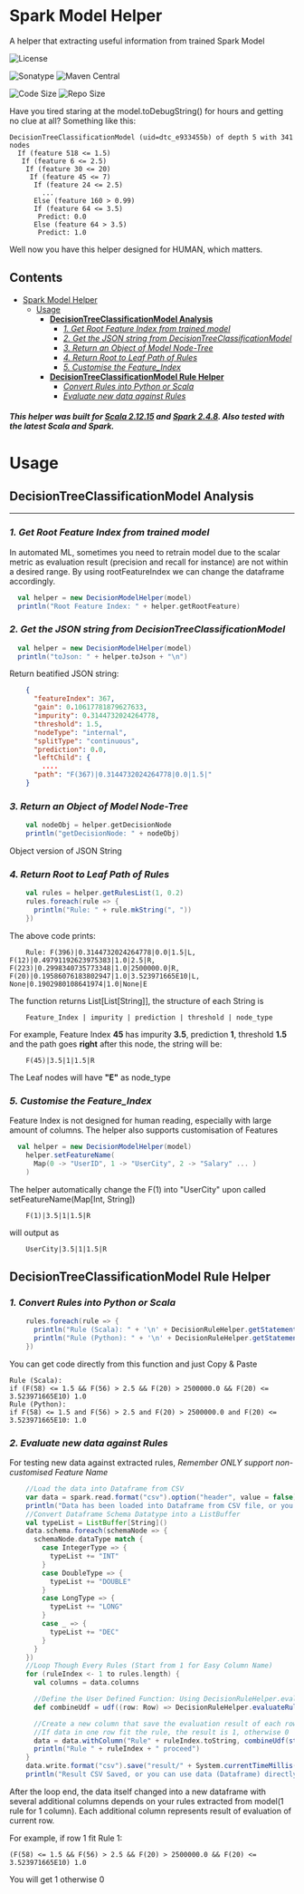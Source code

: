 # Spark Model Helper

A helper that extracting useful information from trained Spark Model

![License](https://img.shields.io/github/license/RaistlinTAO/SparkModelHelper)

![Sonatype](https://img.shields.io/nexus/s/io.github.raistlintao/sparkmodelhelper_2.12?server=https%3A%2F%2Fs01.oss.sonatype.org%2F)
![Maven Central](https://img.shields.io/maven-central/v/io.github.raistlintao/sparkmodelhelper_2.12.svg)

![Code Size](https://img.shields.io/github/languages/code-size/raistlintao/SparkModelHelper)
![Repo Size](https://img.shields.io/github/repo-size/RaistlinTAO/SparkModelHelper)

Have you tired staring at the model.toDebugString() for hours and getting no clue at all? Something like this:

```text
DecisionTreeClassificationModel (uid=dtc_e933455b) of depth 5 with 341 nodes
  If (feature 518 <= 1.5)
   If (feature 6 <= 2.5)
    If (feature 30 <= 20)
     If (feature 45 <= 7)
      If (feature 24 <= 2.5)
        ...
      Else (feature 160 > 0.99)
      If (feature 64 <= 3.5)
       Predict: 0.0
      Else (feature 64 > 3.5)
       Predict: 1.0
```
Well now you have this helper designed for HUMAN, which matters.

## Contents

- [Spark Model Helper](#spark-model-helper)
    * [Usage](#usage)
        + [**DecisionTreeClassificationModel Analysis**](#decisiontreeclassificationmodel-analysis)
            - [_1. Get Root Feature Index from trained model_](#1-get-root-feature-index-from-trained-model)
            - [_2. Get the JSON string from
              DecisionTreeClassificationModel_](#2-get-the-json-string-from-decisiontreeclassificationmodel)
            - [_3. Return an Object of Model Node-Tree_](#3-return-an-object-of-model-node-tree)
            - [_4. Return Root to Leaf Path of Rules_](#4-return-root-to-leaf-path-of-rules)
            - [_5. Customise the Feature_Index_](#5-customise-the-feature_index)
        + [**DecisionTreeClassificationModel Rule Helper**](#decisiontreeclassificationmodel-rule-helper)
            - [_Convert Rules into Python or Scala_](#1-convert-rules-into-python-or-scala)
            - [_Evaluate new data against Rules_](#2-evaluate-new-data-against-rules)


##### This helper was built for [Scala 2.12.15](https://www.scala-lang.org/download/2.12.15.html) and [Spark 2.4.8](https://spark.apache.org/docs/2.4.8/). Also tested with the latest Scala and Spark.

# Usage

## **DecisionTreeClassificationModel Analysis**

***

### _1. Get Root Feature Index from trained model_

In automated ML, sometimes you need to retrain model due to the scalar metric as evaluation result (precision and recall
for instance) are not within a desired range. By using rootFeatureIndex we can change the dataframe accordingly.

```scala
  val helper = new DecisionModelHelper(model)
  println("Root Feature Index: " + helper.getRootFeature)
```

### _2. Get the JSON string from DecisionTreeClassificationModel_

```scala
  val helper = new DecisionModelHelper(model)
  println("toJson: " + helper.toJson + "\n")
```

Return beatified JSON string:

```json
    {
      "featureIndex": 367,
      "gain": 0.10617781879627633,
      "impurity": 0.3144732024264778,
      "threshold": 1.5,
      "nodeType": "internal",
      "splitType": "continuous",
      "prediction": 0.0,
      "leftChild": {
        ....
      "path": "F(367)|0.3144732024264778|0.0|1.5|"
    }
```

### _3. Return an Object of Model Node-Tree_

```scala
    val nodeObj = helper.getDecisionNode
    println("getDecisionNode: " + nodeObj)
```

Object version of JSON String

### _4. Return Root to Leaf Path of Rules_

```scala
    val rules = helper.getRulesList(1, 0.2)
    rules.foreach(rule => {
      println("Rule: " + rule.mkString(", "))
    })
```
The above code prints:
```text
    Rule: F(396)|0.3144732024264778|0.0|1.5|L, F(12)|0.49791192623975383|1.0|2.5|R, F(223)|0.2998340735773348|1.0|2500000.0|R, F(20)|0.19586076183802947|1.0|3.523971665E10|L, None|0.1902980108641974|1.0|None|E
```
The function returns List[List[String]], the structure of each String is
```text
    Feature_Index | impurity | prediction | threshold | node_type
```
For example, Feature Index **45** has impurity **3.5**, prediction **1**, threshold **1.5** and the path goes **right** after this node, the string will be:
```text
    F(45)|3.5|1|1.5|R
```
The Leaf nodes will have **"E"** as node_type

### _5. Customise the Feature_Index_
Feature Index is not designed for human reading, especially with large amount of columns.
The helper also supports customisation of Features
```scala
  val helper = new DecisionModelHelper(model)
    helper.setFeatureName(
      Map(0 -> "UserID", 1 -> "UserCity", 2 -> "Salary" ... )
    )
```
The helper automatically change the F(1) into "UserCity" upon called setFeatureName(Map[Int, String])
```text
    F(1)|3.5|1|1.5|R
```
will output as 
```text
    UserCity|3.5|1|1.5|R
```

## **DecisionTreeClassificationModel Rule Helper**

### _1. Convert Rules into Python or Scala_
```scala
    rules.foreach(rule => {
      println("Rule (Scala): " + '\n' + DecisionRuleHelper.getStatementFromPathList(rule, language = Language.Scala))
      println("Rule (Python): " + '\n' + DecisionRuleHelper.getStatementFromPathList(rule, language = Language.Python))
    })
```

You can get code directly from this function and just Copy & Paste
```text
Rule (Scala): 
if (F(58) <= 1.5 && F(56) > 2.5 && F(20) > 2500000.0 && F(20) <= 3.523971665E10) 1.0
Rule (Python): 
if F(58) <= 1.5 and F(56) > 2.5 and F(20) > 2500000.0 and F(20) <= 3.523971665E10: 1.0
```

### _2. Evaluate new data against Rules_
For testing new data against extracted rules, *Remember ONLY support non-customised Feature Name*

```scala
    //Load the data into Dataframe from CSV
    var data = spark.read.format("csv").option("header", value = false).option("inferSchema", value = true).load("sample/testing_data.csv").na.drop("all")
    println("Data has been loaded into Dataframe from CSV file, or you can use existing Dataframe directly")
    //Convert Dataframe Schema Datatype into a ListBuffer
    val typeList = ListBuffer[String]()
    data.schema.foreach(schemaNode => {
      schemaNode.dataType match {
        case IntegerType => {
          typeList += "INT"
        }
        case DoubleType => {
          typeList += "DOUBLE"
        }
        case LongType => {
          typeList += "LONG"
        }
        case _ => {
          typeList += "DEC"
        }
      }
    })
    //Loop Though Every Rules (Start from 1 for Easy Column Name)
    for (ruleIndex <- 1 to rules.length) {
      val columns = data.columns

      //Define the User Defined Function: Using DecisionRuleHelper.evaluateRule
      def combineUdf = udf((row: Row) => DecisionRuleHelper.evaluateRule(row, rules(ruleIndex - 1), typeList.toList))

      //Create a new column that save the evaluation result of each rows into Column
      //If data in one row fit the rule, the result is 1, otherwise 0
      data = data.withColumn("Rule" + ruleIndex.toString, combineUdf(struct(columns.map(col): _*)))
      println("Rule " + ruleIndex + " proceed")
    }
    data.write.format("csv").save("result/" + System.currentTimeMillis() / 1000)
    println("Result CSV Saved, or you can use data (Dataframe) directly")
```

After the loop end, the data itself changed into a new dataframe with several additional columns depends on your rules 
extracted from model(1 rule for 1 column). 
Each additional column represents result of evaluation of current row.

For example, if row 1 fit Rule 1: 
```
(F(58) <= 1.5 && F(56) > 2.5 && F(20) > 2500000.0 && F(20) <= 3.523971665E10) 1.0
```
You will get 1 otherwise 0